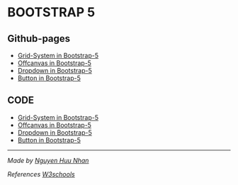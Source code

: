 # BOOTSTRAP 5 
## **Github-pages**
* [Grid-System in Bootstrap-5](https://nguyenhuunhan1912.github.io/HTML-CSS-JS/Bootstrap-5/Bootstrap5-Grid/index.html)
* [Offcanvas in Bootstrap-5](https://nguyenhuunhan1912.github.io/HTML-CSS-JS/Bootstrap-5/Bootstrap5-Offcanvas/index.html)
* [Dropdown in Bootstrap-5](https://nguyenhuunhan1912.github.io/HTML-CSS-JS/Bootstrap-5/Bootstrap5-Dropdown/index.html)
* [Button in Bootstrap-5](https://nguyenhuunhan1912.github.io/HTML-CSS-JS/Bootstrap-5/Bootstrap5-Button/index.html)
## **CODE**
* [Grid-System in Bootstrap-5](https://github.com/NguyenHuuNhan1912/HTML-CSS-JS/tree/main/Bootstrap-5/Bootstrap5-Grid)
* [Offcanvas in Bootstrap-5](https://github.com/NguyenHuuNhan1912/HTML-CSS-JS/tree/main/Bootstrap-5/Bootstrap5-Offcanvas)
* [Dropdown in Bootstrap-5](https://github.com/NguyenHuuNhan1912/HTML-CSS-JS/tree/main/Bootstrap-5/Bootstrap5-Dropdown)
* [Button in Bootstrap-5](https://github.com/NguyenHuuNhan1912/HTML-CSS-JS/tree/main/Bootstrap-5/Bootstrap5-Button)

<hr>

*Made by [Nguyen Huu Nhan](https://information.nhancoder.repl.co/)*

*References [W3schools](https://www.w3schools.com/)*
